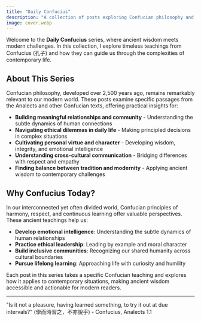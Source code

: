 ```yaml
---
title: "Daily Confucius"
description: "A collection of posts exploring Confucian philosophy and its practical applications in contemporary daily life, relationships, and personal growth."
image: cover.webp
---
```


Welcome to the **Daily Confucius** series, where ancient wisdom meets modern challenges. In this collection, I explore timeless teachings from Confucius (孔子) and how they can guide us through the complexities of contemporary life.

## About This Series

Confucian philosophy, developed over 2,500 years ago, remains remarkably relevant to our modern world. These posts examine specific passages from the Analects and other Confucian texts, offering practical insights for:

- **Building meaningful relationships and community** - Understanding the subtle dynamics of human connections
- **Navigating ethical dilemmas in daily life** - Making principled decisions in complex situations  
- **Cultivating personal virtue and character** - Developing wisdom, integrity, and emotional intelligence
- **Understanding cross-cultural communication** - Bridging differences with respect and empathy
- **Finding balance between tradition and modernity** - Applying ancient wisdom to contemporary challenges

## Why Confucius Today?

In our interconnected yet often divided world, Confucian principles of harmony, respect, and continuous learning offer valuable perspectives. These ancient teachings help us:

- **Develop emotional intelligence**: Understanding the subtle dynamics of human relationships
- **Practice ethical leadership**: Leading by example and moral character  
- **Build inclusive communities**: Recognizing our shared humanity across cultural boundaries
- **Pursue lifelong learning**: Approaching life with curiosity and humility

Each post in this series takes a specific Confucian teaching and explores how it applies to contemporary situations, making ancient wisdom accessible and actionable for modern readers.

---

"Is it not a pleasure, having learned something, to try it out at due intervals?" (學而時習之，不亦說乎) - Confucius, Analects 1.1